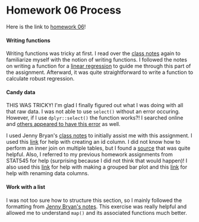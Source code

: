 Homework 06 Process
================

Here is the link to [homework 06](https://github.com/cheungamanda/STAT547-hw-cheung-amanda/blob/master/hw06/hw06_data-wrangling.md)!

#### Writing functions

Writing functions was tricky at first. I read over the [class notes](http://stat545.com/block011_write-your-own-function-01.html) again to familiarize myself with the notion of writing functions. I followed the notes on writing a function for a [linear regression](http://stat545.com/block012_function-regress-lifeexp-on-year.html) to guide me through this part of the assignment. Afterward, it was quite straightforward to write a function to calculate robust regression.

#### Candy data

THIS WAS TRICKY! I'm glad I finally figured out what I was doing with all that raw data. I was not able to use `select()` without an error occuring. However, if I use `dplyr::select()` the function works?! I searched online and [others appeared to have this error](https://stackoverflow.com/questions/46325145/error-with-select-function-from-dplyr) as well.

I used Jenny Bryan's [class notes](https://github.com/jennybc/candy/blob/master/data-raw/00_explore-raw.md) to initially assist me with this assignment. I used this [link](https://stackoverflow.com/questions/16384933/r-basics-creating-id-column) for help with creating an id column. I did not know how to perform an inner join on multiple tables, but I found a [source](https://stackoverflow.com/questions/16384933/r-basics-creating-id-column) that was quite helpful. Also, I referred to my previous homework assignments from STAT545 for help (surprising because I did not think that would happen)! I also used this [link](https://stackoverflow.com/questions/17721126/simplest-way-to-do-grouped-barplot) for help with making a grouped bar plot and this [link](http://www.sthda.com/english/wiki/renaming-data-frame-columns-in-r) for help with renaming data columns.

#### Work with a list

I was not too sure how to structure this section, so I mainly followed the formatting from [Jenny Bryan's notes](https://jennybc.github.io/purrr-tutorial/ls02_map-extraction-advanced.html). This exercise was really helpful and allowed me to understand `map()` and its associated functions much better.

